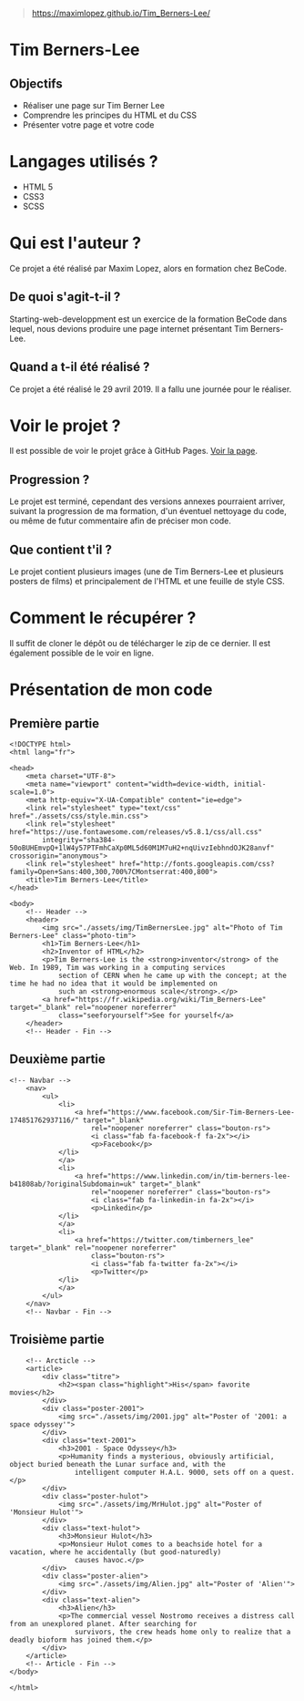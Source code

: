 > https://maximlopez.github.io/Tim_Berners-Lee/
# Tim Berners-Lee

## Objectifs
- Réaliser une page sur Tim Berner Lee
- Comprendre les principes du HTML et du CSS
- Présenter votre page et votre code
# Langages utilisés ? 
* HTML 5
* CSS3
* SCSS 

# Qui est l'auteur ? 
Ce projet a été réalisé par Maxim Lopez, alors en formation chez BeCode.

## De quoi s'agit-t-il ? 
Starting-web-developpment est un exercice de la formation BeCode dans lequel, nous devions produire une page internet présentant Tim Berners-Lee.

## Quand a t-il été réalisé ? 
Ce projet a été réalisé le 29 avril 2019. Il a fallu une journée pour le réaliser.

# Voir le projet ?
Il est possible de voir le projet grâce à GitHub Pages. [Voir la page]( https://maximlopez.github.io/Tim_Berners-Lee/).


## Progression ? 
Le projet est terminé, cependant des versions annexes pourraient arriver, suivant la progression de ma formation, d'un éventuel nettoyage du code, ou même de futur commentaire afin de préciser mon code.

## Que contient t'il ? 
Le projet contient plusieurs images (une de Tim Berners-Lee et plusieurs posters de films) et principalement de l'HTML et une feuille de style CSS.

# Comment le récupérer ? 
Il suffit de cloner le dépôt ou de télécharger le zip de ce dernier. Il est également possible de le voir en ligne.

# Présentation de mon code
## Première partie
```
<!DOCTYPE html>
<html lang="fr">

<head>
    <meta charset="UTF-8">
    <meta name="viewport" content="width=device-width, initial-scale=1.0">
    <meta http-equiv="X-UA-Compatible" content="ie=edge">
    <link rel="stylesheet" type="text/css" href="./assets/css/style.min.css">
    <link rel="stylesheet" href="https://use.fontawesome.com/releases/v5.8.1/css/all.css"
        integrity="sha384-50oBUHEmvpQ+1lW4y57PTFmhCaXp0ML5d60M1M7uH2+nqUivzIebhndOJK28anvf" crossorigin="anonymous">
    <link rel="stylesheet" href="http://fonts.googleapis.com/css?family=Open+Sans:400,300,700%7CMontserrat:400,800">
    <title>Tim Berners-Lee</title>
</head>

<body>
    <!-- Header -->
    <header>
        <img src="./assets/img/TimBernersLee.jpg" alt="Photo of Tim Berners-Lee" class="photo-tim">
        <h1>Tim Berners-Lee</h1>
        <h2>Inventor of HTML</h2>
        <p>Tim Berners-Lee is the <strong>inventor</strong> of the Web. In 1989, Tim was working in a computing services
            section of CERN when he came up with the concept; at the time he had no idea that it would be implemented on
            such an <strong>enormous scale</strong>.</p>
        <a href="https://fr.wikipedia.org/wiki/Tim_Berners-Lee" target="_blank" rel="noopener noreferrer"
            class="seeforyourself">See for yourself</a>
    </header>
    <!-- Header - Fin -->
```
## Deuxième partie
```
<!-- Navbar -->
    <nav>
        <ul>
            <li>
                <a href="https://www.facebook.com/Sir-Tim-Berners-Lee-174851762937116/" target="_blank"
                    rel="noopener noreferrer" class="bouton-rs">
                    <i class="fab fa-facebook-f fa-2x"></i>
                    <p>Facebook</p>
            </li>
            </a>
            <li>
                <a href="https://www.linkedin.com/in/tim-berners-lee-b41808ab/?originalSubdomain=uk" target="_blank"
                    rel="noopener noreferrer" class="bouton-rs">
                    <i class="fab fa-linkedin-in fa-2x"></i>
                    <p>Linkedin</p>
            </li>
            </a>
            <li>
                <a href="https://twitter.com/timberners_lee" target="_blank" rel="noopener noreferrer"
                    class="bouton-rs">
                    <i class="fab fa-twitter fa-2x"></i>
                    <p>Twitter</p>
            </li>
            </a>
        </ul>
    </nav>
    <!-- Navbar - Fin -->
```
## Troisième partie
```
    <!-- Arcticle -->
    <article>
        <div class="titre">
            <h2><span class="highlight">His</span> favorite movies</h2>
        </div>
        <div class="poster-2001">
            <img src="./assets/img/2001.jpg" alt="Poster of '2001: a space odyssey'">
        </div>
        <div class="text-2001">
            <h3>2001 - Space Odyssey</h3>
            <p>Humanity finds a mysterious, obviously artificial, object buried beneath the Lunar surface and, with the
                intelligent computer H.A.L. 9000, sets off on a quest.</p>
        </div>
        <div class="poster-hulot">
            <img src="./assets/img/MrHulot.jpg" alt="Poster of 'Monsieur Hulot'">
        </div>
        <div class="text-hulot">
            <h3>Monsieur Hulot</h3>
            <p>Monsieur Hulot comes to a beachside hotel for a vacation, where he accidentally (but good-naturedly)
                causes havoc.</p>
        </div>
        <div class="poster-alien">
            <img src="./assets/img/Alien.jpg" alt="Poster of 'Alien'">
        </div>
        <div class="text-alien">
            <h3>Alien</h3>
            <p>The commercial vessel Nostromo receives a distress call from an unexplored planet. After searching for
                survivors, the crew heads home only to realize that a deadly bioform has joined them.</p>
        </div>
    </article>
    <!-- Article - Fin -->
</body>

</html>
```
